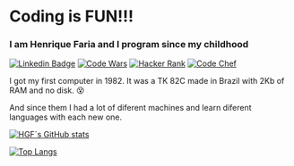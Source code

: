 # Coding is FUN!!!

### I am Henrique Faria and I program since my childhood
[![Linkedin Badge](https://img.shields.io/badge/-HGF-blue?style=flat-square&logo=Linkedin&logoColor=white&link=https://www.linkedin.com/in/henrique-faria-7494293/)](https://www.linkedin.com/in/henrique-faria-74942934/) [![Code Wars](https://img.shields.io/badge/CodeWars--orange?style=flat-square)](https://www.codewars.com/users/hgf777/) [![Hacker Rank](https://img.shields.io/badge/HackerRank--green?style=flat-square)](https://www.hackerrank.com/hgf777/) [![Code Chef](https://img.shields.io/badge/CodeChef--brown?style=flat-square)](https://www.codechef.com/users/hgf777/)

I got my first computer in 1982.  It was a TK 82C made in Brazil with 2Kb of RAM and no disk. :dizzy_face:

And since them I had a lot of diferent machines and learn diferent languages with each new one.



[![HGF´s GitHub stats](https://github-readme-stats.vercel.app/api?username=hgf777-br&count_private=true&show_icons=true&theme=default)](https://github.com/anuraghazra/github-readme-stats)

[![Top Langs](https://github-readme-stats.vercel.app/api/top-langs/?username=hgf777-br)](https://github.com/hgf777-br/github-readme-stats)
